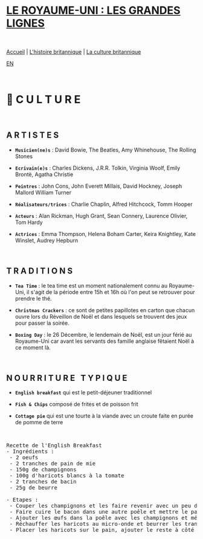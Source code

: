 # **<ins>LE ROYAUME-UNI : LES GRANDES LIGNES</ins>**

&nbsp;

[Accueil](./index.md) | [L'histoire britannique](./Histoire) | [La culture britannique](./Culture)

[EN](https://marineregnier.github.io/Royaume-Uni/en/Culture)

&nbsp;

# 📍 **C U L T U R E**

&nbsp;

## A R T I S T E S

- **`Musicien(ne)s`** : David Bowie, The Beatles, Amy Whinehouse, The Rolling Stones

- **`Ecrivain(e)s`** : Charles Dickens, J.R.R. Tolkin, Virginia Woolf, Emily Brontë, Agatha Christie

- **`Peintres`** : John Cons, John Everett Millais, David Hockney, Joseph Mallord William Turner

- **`Réalisateurs/trices`** : Charlie Chaplin, Alfred Hitchcock, Tomm Hooper

- **`Acteurs`** : Alan Rickman, Hugh Grant, Sean Connery, Laurence Olivier, Tom Hardy

- **`Actrices`** : Emma Thompson, Helena Boham Carter, Keira Knightley, Kate Winslet, Audrey Hepburn

&nbsp;

## **T R A D I T I O N S**

- **`Tea Time`** : le tea time est un moment nationalement connu au Royaume-Uni, il s'agit de la période entre 15h et 16h où l'on peut se retrouver pour prendre le thé.

- **`Christmas Crackers`** : ce sont de petites papillotes en carton que chacun ouvre lors du Réveillon de Noël et dans lesquels se trouvent des jeux pour passer la soirée.

- **`Boxing Day`** : le 26 Décembre, le lendemain de Noël, est un jour férié au Royaume-Uni car avant les servants des famille anglaise fêtaient Noël à ce moment là. 

&nbsp;

## **N O U R R I T U R E &nbsp; T Y P I Q U E**

- **`English breakfast`** qui est le petit-déjeuner traditionnel

- **`Fish & Chips`** composé de frites et de poisson frit

- **`Cottage pie`** qui est une tourte à la viande avec un croute faite en purée de pomme de terre

&nbsp;

<pre>
Recette de l'English Breakfast
- Ingrédients : 
&nbsp;- 2 oeufs 
&nbsp;- 2 tranches de pain de mie
&nbsp;- 150g de champignons
&nbsp;- 100g d'haricots blancs à la tomate
&nbsp;- 2 tranches de bacin
&nbsp;- 25g de beurre

- Etapes : 
&nbsp;- Couper les champignons et les faire revenir avec un peu de beurre
&nbsp;- Faire cuire le bacon dans une autre poêle et mettre le pain à toaster
&nbsp;- Ajouter les œufs dans la poêle avec les champignons et mélanger
&nbsp;- Réchauffer les haricots au micro-onde et beurrer les tranches de pain
&nbsp;- Placer les haricots sur le pain, ajouter le reste à côté

